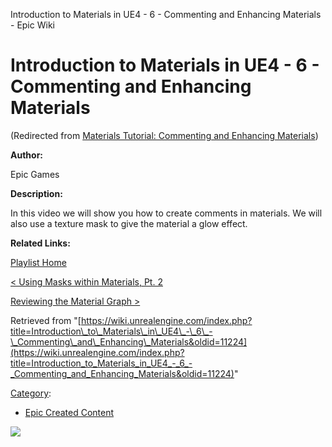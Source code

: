 Introduction to Materials in UE4 - 6 - Commenting and Enhancing Materials - Epic Wiki                     

Introduction to Materials in UE4 - 6 - Commenting and Enhancing Materials
=========================================================================

(Redirected from [Materials Tutorial: Commenting and Enhancing Materials](/index.php?title=Materials_Tutorial:_Commenting_and_Enhancing_Materials&redirect=no "Materials Tutorial: Commenting and Enhancing Materials"))

  

**Author:**

Epic Games

**Description:**

In this video we will show you how to create comments in materials. We will also use a texture mask to give the material a glow effect.

**Related Links:**

[Playlist Home](/Category:Epic_Video_Playlists "Category:Epic Video Playlists")

[< Using Masks within Materials, Pt. 2](/Introduction_to_Materials_in_UE4_-_5_-_Using_Masks_within_Materials,_Pt._2 "Introduction to Materials in UE4 - 5 - Using Masks within Materials, Pt. 2")

[Reviewing the Material Graph >](/Introduction_to_Materials_in_UE4_-_7_-_Reviewing_the_Material_Graph "Introduction to Materials in UE4 - 7 - Reviewing the Material Graph")

Retrieved from "[https://wiki.unrealengine.com/index.php?title=Introduction\_to\_Materials\_in\_UE4\_-\_6\_-\_Commenting\_and\_Enhancing\_Materials&oldid=11224](https://wiki.unrealengine.com/index.php?title=Introduction_to_Materials_in_UE4_-_6_-_Commenting_and_Enhancing_Materials&oldid=11224)"

[Category](/Special:Categories "Special:Categories"):

*   [Epic Created Content](/Category:Epic_Created_Content "Category:Epic Created Content")

  ![](https://tracking.unrealengine.com/track.png)